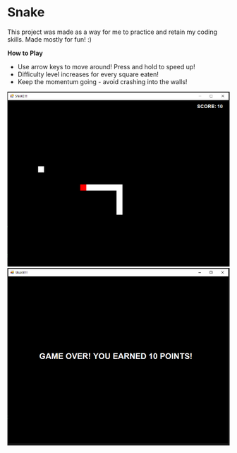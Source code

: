 # Snake
This project was made as a way for me to practice and retain my coding skills. Made mostly for fun! :)

**How to Play**

- Use arrow keys to move around! Press and hold to speed up!
- Difficulty level increases for every square eaten!
- Keep the momentum going - avoid crashing into the walls!

![alt text](https://github.com/pnw-dang/Snake/blob/main/Game.PNG)
![alt text](https://github.com/pnw-dang/Snake/blob/main/EndGame.PNG)

